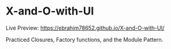 # X-and-O-with-UI
Live Preview: 
https://ebrahim78652.github.io/X-and-O-with-UI/

Practiced Closures, Factory functions, and the Module Pattern. 
